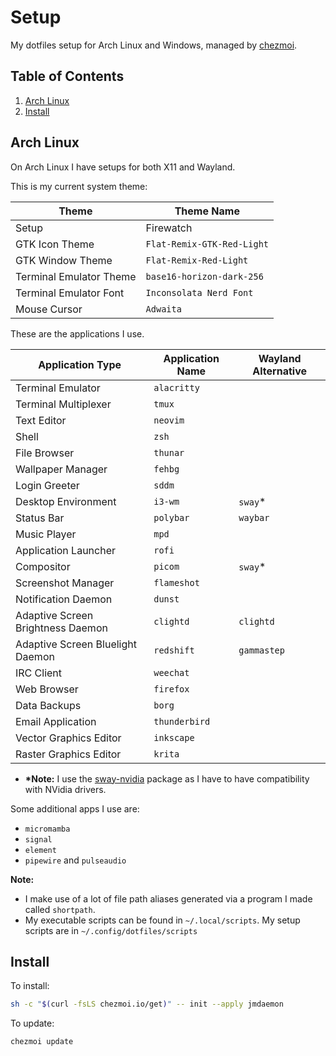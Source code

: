 # Setup

My dotfiles setup for Arch Linux and Windows, managed by [chezmoi](https://github.com/twpayne/chezmoi).

## Table of Contents

1. [Arch Linux](#arch-linux)
2. [Install](#install)

## Arch Linux

On Arch Linux I have setups for both X11 and Wayland.

This is my current system theme:

| Theme                   | Theme Name                 |
|-------------------------|----------------------------|
| Setup                   | Firewatch                  |
| GTK Icon Theme          | `Flat-Remix-GTK-Red-Light` |
| GTK Window Theme        | `Flat-Remix-Red-Light`     |
| Terminal Emulator Theme | `base16-horizon-dark-256`  |
| Terminal Emulator Font  | `Inconsolata Nerd Font`    |
| Mouse Cursor            | `Adwaita`                  |

These are the applications I use.

| Application Type                  | Application Name | Wayland Alternative |
|-----------------------------------|------------------|---------------------|
| Terminal Emulator                 | `alacritty`      |                     |
| Terminal Multiplexer              | `tmux`           |                     |
| Text Editor                       | `neovim`         |                     |
| Shell                             | `zsh`            |                     |
| File Browser                      | `thunar`         |                     |
| Wallpaper Manager                 | `fehbg`          |                     |
| Login Greeter                     | `sddm`           |                     |
| Desktop Environment               | `i3-wm`          | `sway`*             |
| Status Bar                        | `polybar`        | `waybar`            |
| Music Player                      | `mpd`            |                     |
| Application Launcher              | `rofi`           |                     |
| Compositor                        | `picom`          | `sway`*             |
| Screenshot Manager                | `flameshot`      |                     |
| Notification Daemon               | `dunst`          |                     |
| Adaptive Screen Brightness Daemon | `clightd`        | `clightd`           |
| Adaptive Screen Bluelight Daemon  | `redshift`       | `gammastep`         |
| IRC Client                        | `weechat`        |                     |
| Web Browser                       | `firefox`        |                     |
| Data Backups                      | `borg`           |                     |
| Email Application                 | `thunderbird`    |                     |
| Vector Graphics Editor            | `inkscape`       |                     |
| Raster Graphics Editor            | `krita`          |                     |

- **\*Note:** I use the [sway-nvidia](https://aur.archlinux.org/packages/sway-nvidia) package as I have to have compatibility with NVidia drivers.

Some additional apps I use are:
- `micromamba`
- `signal`
- `element`
- `pipewire` and `pulseaudio`

**Note:**

- I make use of a lot of file path aliases generated via a program I made called `shortpath`.
- My executable scripts can be found in `~/.local/scripts`. My setup scripts are in `~/.config/dotfiles/scripts`

## Install

To install:
``` bash
sh -c "$(curl -fsLS chezmoi.io/get)" -- init --apply jmdaemon
```

To update:
``` bash
chezmoi update
```
